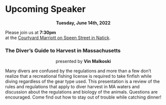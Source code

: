 # Upcoming Speaker

<p align=center><b>Tuesday, June 14th, 2022</b></p>

Please join us at **7:30pm**
<br/>at the <a href="../location-directions.html">Courtyard Marriott on Speen Street in Natick</a>.

### The Diver’s Guide to Harvest in Massachusetts

<p align=center>presented by <b>Vin Malkoski</b></p>


Many divers are confused by the regulations and more than a few don’t realize that a recreational fishing license is required to take finfish while diving regardless of the gear type used. This presentation is a review of the rules and regulations that apply to diver harvest in MA waters and discussion about the regulations and biology of the animals. Questions are encouraged. Come find out how to stay out of trouble while catching dinner!
